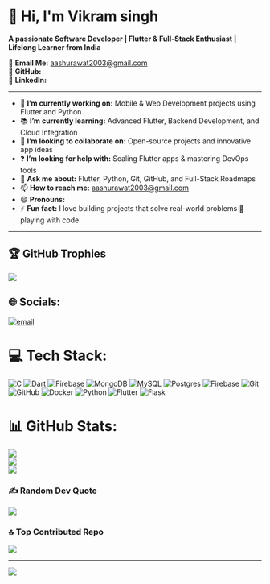 # 👋 Hi, I'm Vikram singh  

**A passionate Software Developer | Flutter & Full-Stack Enthusiast | Lifelong Learner from India**  

📧 **Email Me:** aashurawat2003@gmail.com  
🔗 **GitHub:**   
💼 **LinkedIn:**   

---

- 🚀 **I’m currently working on:** Mobile & Web Development projects using Flutter and Python  
- 📚 **I’m currently learning:** Advanced Flutter, Backend Development, and Cloud Integration  
- 🤝 **I’m looking to collaborate on:** Open-source projects and innovative app ideas  
- ❓ **I’m looking for help with:** Scaling Flutter apps & mastering DevOps tools  
- 💬 **Ask me about:** Flutter, Python, Git, GitHub, and Full-Stack Roadmaps  
- 📫 **How to reach me:** aashurawat2003@gmail.com  
- 😄 **Pronouns:**
- ⚡ **Fun fact:** I love building projects that solve real-world problems 🚀  playing with code.

---
 
## 🏆 GitHub Trophies
![](https://github-profile-trophy.vercel.app/?username=devopsvikramsingh&theme=radical&no-frame=false&no-bg=false&margin-w=4)

## 🌐 Socials:
[![email](https://img.shields.io/badge/Email-D14836?logo=gmail&logoColor=white)](mailto:aashurawat2003@gmail.com) 

# 💻 Tech Stack:
![C](https://img.shields.io/badge/c-%2300599C.svg?style=for-the-badge&logo=c&logoColor=white) ![Dart](https://img.shields.io/badge/dart-%230175C2.svg?style=for-the-badge&logo=dart&logoColor=white) ![Firebase](https://img.shields.io/badge/firebase-%23039BE5.svg?style=for-the-badge&logo=firebase) ![MongoDB](https://img.shields.io/badge/MongoDB-%234ea94b.svg?style=for-the-badge&logo=mongodb&logoColor=white) ![MySQL](https://img.shields.io/badge/mysql-4479A1.svg?style=for-the-badge&logo=mysql&logoColor=white) ![Postgres](https://img.shields.io/badge/postgres-%23316192.svg?style=for-the-badge&logo=postgresql&logoColor=white) ![Firebase](https://img.shields.io/badge/firebase-a08021?style=for-the-badge&logo=firebase&logoColor=ffcd34) ![Git](https://img.shields.io/badge/git-%23F05033.svg?style=for-the-badge&logo=git&logoColor=white) ![GitHub](https://img.shields.io/badge/github-%23121011.svg?style=for-the-badge&logo=github&logoColor=white) ![Docker](https://img.shields.io/badge/docker-%230db7ed.svg?style=for-the-badge&logo=docker&logoColor=white) ![Python](https://img.shields.io/badge/python-3670A0?style=for-the-badge&logo=python&logoColor=ffdd54) ![Flutter](https://img.shields.io/badge/Flutter-%2302569B.svg?style=for-the-badge&logo=Flutter&logoColor=white) ![Flask](https://img.shields.io/badge/flask-%23000.svg?style=for-the-badge&logo=flask&logoColor=white)
# 📊 GitHub Stats:
![](https://github-readme-stats.vercel.app/api?username=devopsvikramsingh&theme=dark&hide_border=false&include_all_commits=true&count_private=false)<br/>
![](https://nirzak-streak-stats.vercel.app/?user=devopsvikramsingh&theme=dark&hide_border=false)<br/>
![](https://github-readme-stats.vercel.app/api/top-langs/?username=devopsvikramsingh&theme=dark&hide_border=false&include_all_commits=true&count_private=false&layout=compact)


### ✍️ Random Dev Quote
![](https://quotes-github-readme.vercel.app/api?type=horizontal&theme=radical)

### 🔝 Top Contributed Repo
![](https://github-contributor-stats.vercel.app/api?username=devopsvikramsingh&limit=5&theme=dark&combine_all_yearly_contributions=true)

---
[![](https://visitcount.itsvg.in/api?id=devopsvikramsingh&icon=0&color=0)](https://visitcount.itsvg.in)

<!-- Proudly created with GPRM ( https://gprm.itsvg.in ) -->
